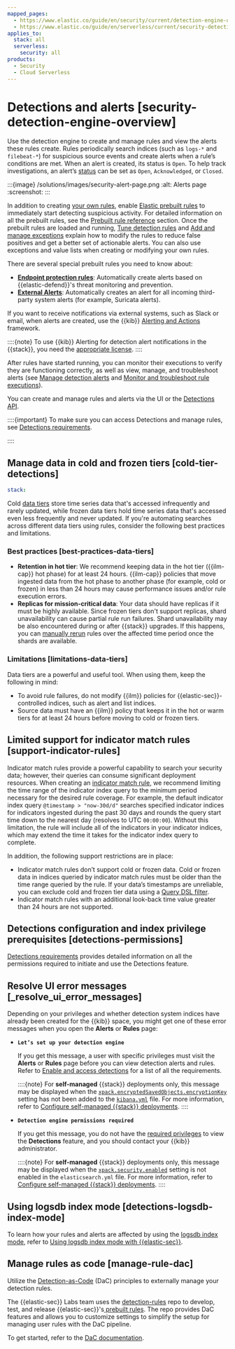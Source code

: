 ```yaml
---
mapped_pages:
  - https://www.elastic.co/guide/en/security/current/detection-engine-overview.html
  - https://www.elastic.co/guide/en/serverless/current/security-detection-engine-overview.html
applies_to:
  stack: all
  serverless:
    security: all
products:
  - Security
  - Cloud Serverless
---
```


# Detections and alerts [security-detection-engine-overview]

Use the detection engine to create and manage rules and view the alerts these rules create. Rules periodically search indices (such as `logs-*` and `filebeat-*`) for suspicious source events and create alerts when a rule’s conditions are met. When an alert is created, its status is `Open`. To help track investigations, an alert’s [status](/solutions/security/detect-and-alert/manage-detection-alerts.md#detection-alert-status) can be set as `Open`, `Acknowledged`, or `Closed`.

:::{image} /solutions/images/security-alert-page.png
:alt: Alerts page
:screenshot:
:::

In addition to creating [your own rules](/solutions/security/detect-and-alert/create-detection-rule.md), enable [Elastic prebuilt rules](/solutions/security/detect-and-alert/install-manage-elastic-prebuilt-rules.md#load-prebuilt-rules) to immediately start detecting suspicious activity. For detailed information on all the prebuilt rules, see the [Prebuilt rule reference](detection-rules://index.md) section. Once the prebuilt rules are loaded and running, [Tune detection rules](/solutions/security/detect-and-alert/tune-detection-rules.md) and [Add and manage exceptions](/solutions/security/detect-and-alert/add-manage-exceptions.md) explain how to modify the rules to reduce false positives and get a better set of actionable alerts. You can also use exceptions and value lists when creating or modifying your own rules.

There are several special prebuilt rules you need to know about:

* [**Endpoint protection rules**](/solutions/security/manage-elastic-defend/endpoint-protection-rules.md): Automatically create alerts based on {{elastic-defend}}'s threat monitoring and prevention.
* [**External Alerts**](detection-rules://rules/promotions/external_alerts.md): Automatically creates an alert for all incoming third-party system alerts (for example, Suricata alerts).

If you want to receive notifications via external systems, such as Slack or email, when alerts are created, use the {{kib}} [Alerting and Actions](/explore-analyze/alerts-cases.md) framework.

::::{note}
To use {{kib}} Alerting for detection alert notifications in the {{stack}}, you need the [appropriate license](https://www.elastic.co/subscriptions).
::::


After rules have started running, you can monitor their executions to verify they are functioning correctly, as well as view, manage, and troubleshoot alerts (see [Manage detection alerts](/solutions/security/detect-and-alert/manage-detection-alerts.md) and [Monitor and troubleshoot rule executions](/troubleshoot/security/detection-rules.md)).

You can create and manage rules and alerts via the UI or the [Detections API](https://www.elastic.co/docs/api/doc/kibana/group/endpoint-security-detections-api).

::::{important}
To make sure you can access Detections and manage rules, see [Detections requirements](/solutions/security/detect-and-alert/detections-requirements.md).

::::



## Manage data in cold and frozen tiers [cold-tier-detections]

```yaml {applies_to}
stack:
```

Cold [data tiers](/manage-data/lifecycle/data-tiers.md) store time series data that's accessed infrequently and rarely updated, while frozen data tiers hold time series data that's accessed even less frequently and never updated. If you're automating searches across different data tiers using rules, consider the following best practices and limitations.

### Best practices [best-practices-data-tiers]

* **Retention in hot tier**: We recommend keeping data in the hot tier ({{ilm-cap}} hot phase) for at least 24 hours. {{ilm-cap}} policies that move ingested data from the hot phase to another phase (for example, cold or frozen) in less than 24 hours may cause performance issues and/or rule execution errors.
* **Replicas for mission-critical data**: Your data should have replicas if it must be highly available. Since frozen tiers don't support replicas, shard unavailability can cause partial rule run failures. Shard unavailability may be also encountered during or after {{stack}} upgrades. If this happens, you can [manually rerun](/solutions/security/detect-and-alert/manage-detection-rules.md#manually-run-rules) rules over the affected time period once the shards are available.

### Limitations [limitations-data-tiers]

Data tiers are a powerful and useful tool. When using them, keep the following in mind:

* To avoid rule failures, do not modify {{ilm}} policies for {{elastic-sec}}-controlled indices, such as alert and list indices.
* Source data must have an {{ilm}} policy that keeps it in the hot or warm tiers for at least 24 hours before moving to cold or frozen tiers.

## Limited support for indicator match rules [support-indicator-rules]

Indicator match rules provide a powerful capability to search your security data; however, their queries can consume significant deployment resources. When creating an [indicator match rule](/solutions/security/detect-and-alert/create-detection-rule.md#create-indicator-rule), we recommend limiting the time range of the indicator index query to the minimum period necessary for the desired rule coverage. For example, the default indicator index query `@timestamp > "now-30d/d"` searches specified indicator indices for indicators ingested during the past 30 days and rounds the query start time down to the nearest day (resolves to UTC `00:00:00`). Without this limitation, the rule will include all of the indicators in your indicator indices, which may extend the time it takes for the indicator index query to complete.

In addition, the following support restrictions are in place:

* Indicator match rules don’t support cold or frozen data. Cold or frozen data in indices queried by indicator match rules must be older than the time range queried by the rule. If your data’s timestamps are unreliable, you can exclude cold and frozen tier data using a [Query DSL filter](/solutions/security/detect-and-alert/exclude-cold-frozen-data-from-individual-rules.md).
* Indicator match rules with an additional look-back time value greater than 24 hours are not supported.


## Detections configuration and index privilege prerequisites [detections-permissions]

[Detections requirements](/solutions/security/detect-and-alert/detections-requirements.md) provides detailed information on all the permissions required to initiate and use the Detections feature.

## Resolve UI error messages [_resolve_ui_error_messages]

Depending on your privileges and whether detection system indices have already been created for the {{kib}} space, you might get one of these error messages when you open the **Alerts** or **Rules** page:

* **`Let’s set up your detection engine`**

    If you get this message, a user with specific privileges must visit the **Alerts** or **Rules** page before you can view detection alerts and rules. Refer to [Enable and access detections](/solutions/security/detect-and-alert/detections-requirements.md#enable-detections-ui) for a list of all the requirements.

    ::::{note}
    For **self-managed** {{stack}} deployments only, this message may be displayed when the [`xpack.encryptedSavedObjects.encryptionKey`](/solutions/security/detect-and-alert.md#detections-permissions) setting has not been added to the [`kibana.yml`](/deploy-manage/stack-settings.md) file. For more information, refer to [Configure self-managed {{stack}} deployments](/solutions/security/detect-and-alert/detections-requirements.md#detections-on-prem-requirements).
    ::::

* **`Detection engine permissions required`**

    If you get this message, you do not have the [required privileges](/solutions/security/detect-and-alert.md#detections-permissions) to view the **Detections** feature, and you should contact your {{kib}} administrator.

    ::::{note}
    For **self-managed** {{stack}} deployments only, this message may be displayed when the [`xpack.security.enabled`](/solutions/security/detect-and-alert.md#detections-permissions) setting is not enabled in the `elasticsearch.yml` file. For more information, refer to [Configure self-managed {{stack}} deployments](/solutions/security/detect-and-alert/detections-requirements.md#detections-on-prem-requirements).
    ::::



## Using logsdb index mode [detections-logsdb-index-mode]

To learn how your rules and alerts are affected by using the [logsdb index mode](/manage-data/data-store/data-streams/logs-data-stream.md), refer to [Using logsdb index mode with {{elastic-sec}}](/solutions/security/detect-and-alert/using-logsdb-index-mode-with-elastic-security.md).

## Manage rules as code [manage-rule-dac]

Utilize the [Detection-as-Code](https://dac-reference.readthedocs.io/en/latest/dac_concept_and_workflows.html) (DaC) principles to externally manage your detection rules.

The {{elastic-sec}} Labs team uses the [detection-rules](https://github.com/elastic/detection-rules) repo to develop, test, and release {{elastic-sec}}'s[ prebuilt rules](https://github.com/elastic/detection-rules/tree/main/rules). The repo provides DaC features and allows you to customize settings to simplify the setup for managing user rules with the DaC pipeline.

To get started, refer to the [DaC documentation](https://github.com/elastic/detection-rules/blob/main/README.md#detections-as-code-dac).
